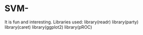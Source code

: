 # SVM-
It is fun and interesting.
Libraries used:
library(readr)
library(party)
library(caret)
library(ggplot2)
library(pROC)
